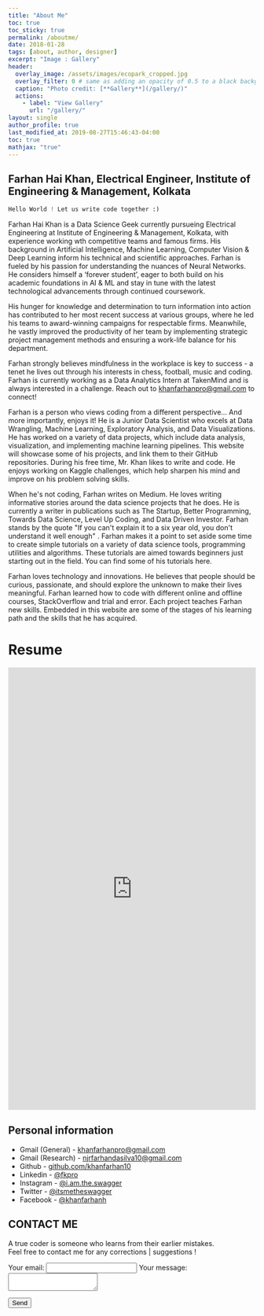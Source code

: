 ```yaml
---
title: "About Me"
toc: true
toc_sticky: true
permalink: /aboutme/
date: 2018-01-28
tags: [about, author, designer]
excerpt: "Image : Gallery"
header:
  overlay_image: /assets/images/ecopark_cropped.jpg
  overlay_filter: 0 # same as adding an opacity of 0.5 to a black background
  caption: "Photo credit: [**Gallery**](/gallery/)"
  actions:
    - label: "View Gallery"
      url: "/gallery/"
layout: single
author_profile: true
last_modified_at: 2019-08-27T15:46:43-04:00
toc: true
mathjax: "true"
---
```


<!--
actions:
    - label: "View gallery"
      url: "https://kfpro.github.io//gallery/"
      -->

## Farhan Hai Khan, Electrical Engineer, Institute of Engineering & Management, Kolkata

```python
Hello World ! Let us write code together :)
```

Farhan Hai Khan is a Data Science Geek currently pursueing Electrical Engineering at Institute of Engineering & Management, Kolkata, with experience working wth competitive teams and famous firms. His background in Artificial Intelligence, Machine Learning, Computer Vision & Deep Learning inform his technical and scientific approaches. Farhan is fueled by his passion for understanding the nuances of Neural Networks. He considers himself a ‘forever student’, eager to both build on his academic foundations in AI & ML and stay in tune with the latest technological advancements through continued coursework.

His hunger for knowledge and determination to turn information into action has contributed to her most recent success at various groups, where he led his teams to award-winning campaigns for respectable firms. Meanwhile, he vastly improved the productivity of her team by implementing strategic project management methods and ensuring a work-life balance for his department.

Farhan strongly believes mindfulness in the workplace is key to success - a tenet he lives out through his interests in chess, football, music and coding. Farhan is currently working as a Data Analytics Intern at TakenMind and is always interested in a challenge. Reach out to khanfarhanpro@gmail.com to connect!

Farhan is a person who views coding from a different perspective... And more importantly, enjoys it! He is a Junior Data Scientist who excels at Data Wrangling, Machine Learning, Exploratory Analysis, and Data Visualizations. He has worked on a variety of data projects, which include data analysis, visualization, and implementing machine learning pipelines. This website will showcase some of his projects, and link them to their GitHub repositories. During his free time, Mr. Khan likes to write and code. He enjoys working on Kaggle challenges, which help sharpen his mind and improve on his problem solving skills.

When he's not coding, Farhan writes on Medium. He loves writing informative stories around the data science projects that he does. He is currently a writer in publications such as The Startup, Better Programming, Towards Data Science, Level Up Coding, and Data Driven Investor. Farhan stands by the quote "If you can't explain it to a six year old, you don't understand it well enough" . Farhan makes it a point to set aside some time to create simple tutorials on a variety of data science tools, programming utilities and algorithms. These tutorials are aimed towards beginners just starting out in the field. You can find some of his tutorials here.

Farhan loves technology and innovations. He believes that people should be curious, passionate, and should explore the unknown to make their lives meaningful.
Farhan learned how to code with different online and offline courses, StackOverflow and trial and error. Each project teaches Farhan new skills. Embedded in this website are some of the stages of his learning path and the skills that he has acquired.

<!--
Photo Gallery
===
![](/images/ecopark.jpg)
-->

# Resume

<iframe src="https://docs.google.com/viewer?srcid=1pyk2LnJPUIFV9i1piAaFFQahEja9-q9Z&pid=explorer&efh=false&a=v&chrome=false&embedded=true" style="width:100%; height:900px;" frameborder="0" allowfullscreen></iframe>

## Personal information

- Gmail (General) - [khanfarhanpro@gmail.com](mailto:khanfarhanpro@gmail.com)
- Gmail (Research) - [njrfarhandasilva10@gmail.com](mailto:njrfarhandasilva10@gmail.com)
- Github - [github.com/khanfarhan10](https://github.com/khanfarhan10)
- Linkedin - [@fkpro](https://www.linkedin.com/in/fkpro/)
- Instagram - [@i.am.the.swagger](https://www.instagram.com/i.am.the.swagger/)
- Twitter - [@itsmetheswagger](https://twitter.com/itsmetheswagger)
- Facebook - [@khanfarhanh](https://www.facebook.com/khanfarhanh/)

## CONTACT ME

A true coder is someone who learns from their earlier mistakes.
<br>Feel free to contact me for any corrections | suggestions !

<!-- modify this form HTML and place wherever you want your form -->

<form
  action="https://formspree.io/xbjznznp"
  method="POST"
>
  <label>
    Your email:
    <input type="text" name="_replyto">
  </label>
  <label>
    Your message:
    <textarea name="message"></textarea>
  </label>

  <!-- your other form fields go here -->

<button type="submit">Send</button>

</form>
